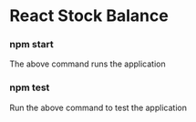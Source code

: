 # React Stock Balance

### npm start

The above command runs the application

### npm test

Run the above command to test the application
